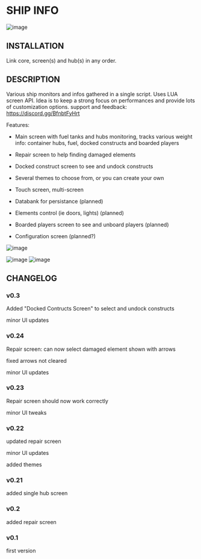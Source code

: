 
# SHIP INFO
![image](https://user-images.githubusercontent.com/93654396/147752305-23552679-a878-47fc-a91f-f7456f565146.png)

## INSTALLATION
Link core, screen(s) and hub(s) in any order.

## DESCRIPTION
Various ship monitors and infos gathered in a single script. Uses LUA screen API.
Idea is to keep a strong focus on performances and provide lots of customization options.
support and feedback: https://discord.gg/BfnbtFyHrt

Features:
- Main screen with fuel tanks and hubs monitoring, tracks various weight info: container hubs, fuel, docked constructs and boarded players
- Repair screen to help finding damaged elements
- Docked construct screen to see and undock constructs
- Several themes to choose from, or you can create your own
- Touch screen, multi-screen

- Databank for persistance (planned)
- Elements control (ie doors, lights) (planned)
- Boarded players screen to see and unboard players (planned)
- Configuration screen (planned?)

![image](https://user-images.githubusercontent.com/93654396/148534290-fe6fad69-54af-4dc9-9dfb-1d578c011862.png)

![image](https://user-images.githubusercontent.com/93654396/148816214-c93df243-e73f-4ee8-b8f2-36b6d7978b81.png)
![image](https://user-images.githubusercontent.com/93654396/148828635-d335d96a-49cf-42af-b739-a87f0670adb7.png)

## CHANGELOG

### v0.3
Added "Docked Contructs Screen" to select and undock constructs

minor UI updates

### v0.24
Repair screen: can now select damaged element shown with arrows

fixed arrows not cleared

minor UI updates

### v0.23
Repair screen should now work correctly

minor UI tweaks

### v0.22
updated repair screen

minor UI updates

added themes

### v0.21
added single hub screen

### v0.2
added repair screen

### v0.1
first version
